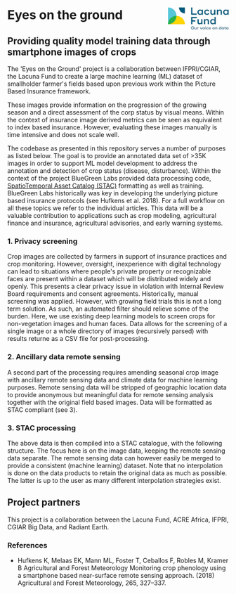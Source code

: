 # Eyes on the ground <img src='logo.jpg' align="right" height="50" />

## Providing quality model training data through smartphone images of crops

The 'Eyes on the Ground' project is a collaboration between IFPRI/CGIAR, the Lacuna Fund to create a large machine learning (ML) dataset of smallholder farmer's fields based upon previous work within the Picture Based Insurance framework.

These images provide information on the progression of the growing season and a direct assessment of the corp status by visual means. Within the context of insurance image derived metrics can be seen as equivalent to index based insurance. However, evaluating these images manually is time intensive and does not scale well.

The codebase as presented in this repository serves a number of purposes as listed below. The goal is to provide an annotated data set of >35K images in order to support ML model development to address the annotation and detection of crop status (disease, disturbance). Within the context of the project BlueGreen Labs provided data processing code, [SpatioTemporal Asset Catalog (STAC)](https://stacspec.org/) formatting as well as training. BlueGreen Labs historically was key in developing the underlying picture based insurance protocols (see Hufkens et al. 2018). For a full workflow on all these topics we refer to the individual articles. This data will be a valuable contribution to applications such as crop modeling, agricultural finance and insurance, agricultural advisories, and early warning systems. 

### 1. Privacy screening

Crop images are collected by farmers in support of insurance practices and crop monitoring. However, oversight, inexperience with digital technology can lead to situations where people's private property or recognizable faces are present within a dataset which will be distributed widely and openly. This presents a clear privacy issue in violation with Internal Review Board requirements and consent agreements. Historically, manual screening was applied. However, with growing field trials this is not a long term solution. As such, an automated filter should relieve some of the burden. Here, we use existing deep learning models to screen crops for non-vegetation images and human faces. Data allows for the screening of a single image or a whole directory of images (recursively parsed) with results returne as a CSV file for post-processing.

### 2. Ancillary data remote sensing

A second part of the processing requires amending seasonal crop image with ancillary remote sensing data and climate data for machine learning purposes. Remote sensing data will be stripped of geographic location data to provide anonymous but meaningful data for remote sensing analysis together with the original field based images. Data will be formatted as STAC compliant (see 3).

### 3. STAC processing

The above data is then compiled into a STAC catalogue, with the following structure. The focus here is on the image data, keeping the remote sensing data separate. The remote sensing data can however easily be merged to provide a consistent (machine learning) dataset. Note that no interpolation is done on the data products to retain the original data as much as possible. The latter is up to the user as many different interpolation strategies exist.

## Project partners

This project is a collaboration between the Lacuna Fund, ACRE Africa, IFPRI, CGIAR Big Data, and Radiant Earth.

### References

- Hufkens K, Melaas EK, Mann ML, Foster T, Ceballos F, Robles M, Kramer B Agricultural and Forest Meteorology Monitoring crop phenology using a smartphone based near-surface remote sensing approach. (2018) Agricultural and Forest Meteorology, 265, 327–337.
